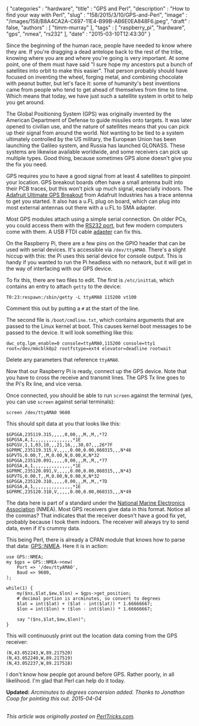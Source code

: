 {
   "categories" : "hardware",
   "title" : "GPS and Perl",
   "description" : "How to find your way with Perl",
   "slug" : "158/2015/3/10/GPS-and-Perl",
   "image" : "/images/158/B8A4CA2A-C697-11E4-B99B-AB6E0EA848F6.jpeg",
   "draft" : false,
   "authors" : [
      "timm-murray"
   ],
   "tags" : [
      "raspberry_pi",
      "hardware",
      "gps",
      "nmea",
      "rs232"
   ],
   "date" : "2015-03-10T12:43:30"
}


Since the beginning of the human race, people have needed to know where they are. If you're dragging a dead antelope back to the rest of the tribe, knowing where you are and where you're going is very important. At some point, one of them must have said "I sure hope my ancestors put a bunch of satellites into orbit to make this easier". That person probably should have focused on inventing the wheel, forging metal, and combining chocolate with peanut butter, but let's face it: some of humanity's best inventions came from people who tend to get ahead of themselves from time to time. Which means that today, we have just such a satellite system in orbit to help you get around.

The Global Positioning System (GPS) was originally invented by the American Department of Defense to guide missiles onto targets. It was later opened to civilian use, and the nature of satellites means that you can pick up their signal from around the world. Not wanting to be tied to a system ultimately controlled by the US military, the European Union has been launching the Galileo system, and Russia has launched GLONASS. These systems are likewise available worldwide, and some receivers can pick up multiple types. Good thing, because sometimes GPS alone doesn't give you the fix you need.

GPS requires you to have a good signal from at least 4 satellites to pinpoint your location. GPS breakout boards often have a small antenna built into their PCB traces, but this won't pick up much signal, especially indoors. The [Adafruit Ultimate GPS Breakout](https://www.adafruit.com/products/746) from Adafruit Industries has a trace antenna to get you started. It also has a u.FL plug on board, which can plug into most external antennas out there with a u.FL to SMA adapter.

Most GPS modules attach using a simple serial connection. On older PCs, you could access them with the [RS232 port](https://en.wikipedia.org/wiki/RS-232), but few modern computers come with them. A USB FTDI cable [adapter](http://www.ftdichip.com/Products/Cables/USBRS232.htm) can fix this.

On the Raspberry Pi, there are a few pins on the GPIO header that can be used with serial devices. It's accessible via `/dev/ttyAMA0`. There's a slight hiccup with this: the Pi uses this serial device for console output. This is handy if you wanted to run the Pi headless with no network, but it will get in the way of interfacing with our GPS device.

To fix this, there are two files to edit. The first is `/etc/inittab`, which contains an entry to attach `getty` to the device:

    T0:23:respawn:/sbin/getty -L ttyAMA0 115200 vt100

Comment this out by putting a `#` at the start of the line.

The second file is `/boot/cmdline.txt`, which contains arguments that are passed to the Linux kernel at boot. This causes kernel boot messages to be passed to the device. It will look something like this:

    dwc_otg.lpm_enable=0 console=ttyAMA0,115200 console=tty1 root=/dev/mmcblk0p2 rootfstype=ext4 elevator=deadline rootwait

Delete any parameters that reference `ttyAMA0`.

Now that our Raspberry Pi is ready, connect up the GPS device. Note that you have to cross the receive and transmit lines. The GPS Tx line goes to the Pi's Rx line, and vice versa.

Once connected, you should be able to run `screen` against the terminal (yes, you can use `screen` against serial terminals):

    screen /dev/ttyAMA0 9600

This should spit data at you that looks like this:

    $GPGGA,235119.315,,,,,0,00,,,M,,M,,*72
    $GPGSA,A,1,,,,,,,,,,,,,,,*1E
    $GPGSV,1,1,03,10,,,21,16,,,30,07,,,26*7F
    $GPRMC,235119.315,V,,,,,0.00,0.00,060315,,,N*46
    $GPVTG,0.00,T,,M,0.00,N,0.00,K,N*32
    $GPGGA,235120.091,,,,,0,00,,,M,,M,,*77
    $GPGSA,A,1,,,,,,,,,,,,,,,*1E
    $GPRMC,235120.091,V,,,,,0.00,0.00,060315,,,N*43
    $GPVTG,0.00,T,,M,0.00,N,0.00,K,N*32
    $GPGGA,235120.310,,,,,0,00,,,M,,M,,*7D
    $GPGSA,A,1,,,,,,,,,,,,,,,*1E
    $GPRMC,235120.310,V,,,,,0.00,0.00,060315,,,N*49

The data here is part of a standard under the [National Marine Electronics Association](http://www.nmea.org/) (NMEA). Most GPS receivers give data in this format. Notice all the commas? That indicates that the receiver doesn't have a good fix yet, probably because I took them indoors. The receiver will always try to send data, even if it's crummy data.

This being Perl, there is already a CPAN module that knows how to parse that data: [GPS::NMEA](https://metacpan.org/pod/GPS::NMEA). Here it is in action:

``` prettyprint
use GPS::NMEA;
my $gps = GPS::NMEA->new(
    Port => '/dev/ttyAMA0',
    Baud => 9600,
);

while(1) {
    my($ns,$lat,$ew,$lon) = $gps->get_position;
    # decimal portion is arcminutes, so convert to degrees
    $lat = int($lat) + ($lat - int($lat)) * 1.66666667;
    $lon = int($lon) + ($lon - int($lon)) * 1.66666667;

    say "($ns,$lat,$ew,$lon)";
}
```

This will continuously print out the location data coming from the GPS receiver:

    (N,43.052243,W,89.217520)
    (N,43.052240,W,89.217519)
    (N,43.052237,W,89.217518)

I don't know how people got around before GPS. Rather poorly, in all likelihood. I'm glad that Perl can help do it today.

**Updated:** *Arcminutes to degrees conversion added. Thanks to Jonathan Coop for pointing this out. 2015-04-04*

\
*This article was originally posted on [PerlTricks.com](http://perltricks.com).*
